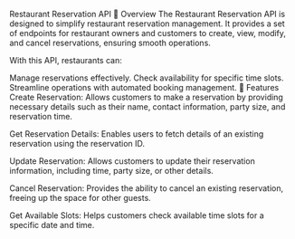 Restaurant Reservation API
🎯 Overview
The Restaurant Reservation API is designed to simplify restaurant reservation management. It provides a set of endpoints for restaurant owners and customers to create, view, modify, and cancel reservations, ensuring smooth operations.

With this API, restaurants can:

Manage reservations effectively.
Check availability for specific time slots.
Streamline operations with automated booking management.
🔑 Features
Create Reservation:
Allows customers to make a reservation by providing necessary details such as their name, contact information, party size, and reservation time.

Get Reservation Details:
Enables users to fetch details of an existing reservation using the reservation ID.

Update Reservation:
Allows customers to update their reservation information, including time, party size, or other details.

Cancel Reservation:
Provides the ability to cancel an existing reservation, freeing up the space for other guests.

Get Available Slots:
Helps customers check available time slots for a specific date and time.

